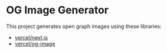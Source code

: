 # OG Image Generator

This project generates open graph images using these libraries:

- [vercel/next.js](https://github.com/vercel/next.js)
- [vercel/og-image](https://github.com/vercel/og-image)
